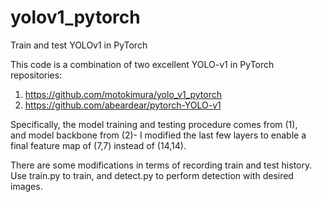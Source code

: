 # yolov1_pytorch
Train and test YOLOv1 in PyTorch  
  
This code is a combination of two excellent YOLO-v1 in PyTorch repositories:  
1. https://github.com/motokimura/yolo_v1_pytorch  
2. https://github.com/abeardear/pytorch-YOLO-v1  

Specifically, the model training and testing procedure comes from (1),  
and model backbone from (2)- I modified the last few layers to enable a final feature map of (7,7) instead of (14,14).  
  
There are some modifications in terms of recording train and test history.  
Use train.py to train, and detect.py to perform detection with desired images.  
